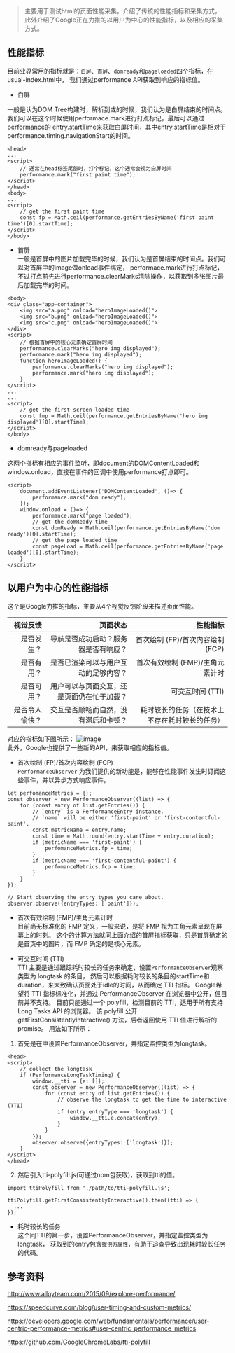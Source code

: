 > 主要用于测试html的页面性能采集。介绍了传统的性能指标和采集方式，
此外介绍了Google正在力推的以用户为中心的性能指标，以及相应的采集方式。

## 性能指标
目前业界常用的指标就是：`白屏`、`首屏`、`domready`和`pageloaded`四个指标，在usual-index.html中，
我们通过performance API获取到响应的指标值。  

* 白屏  

一般是认为DOM Tree构建时，解析到</head>或<body>的时候，我们认为是白屏结束的时间点。
我们可以在这个时候使用performace.mark进行打点标记，最后可以通过performance的
entry.startTime来获取白屏时间，其中entry.startTime是相对于performance.timing.navigationStart的时间。
```
<head>
...
<script>
    // 通常在head标签尾部时，打个标记，这个通常会视为白屏时间
    performance.mark("first paint time");
</script>
</head>
<body>
...
<script>
    // get the first paint time
    const fp = Math.ceil(performance.getEntriesByName('first paint time')[0].startTime);
</script>
</body>
```

* 首屏  
一般是首屏中的图片加载完毕的时候，我们认为是首屏结束的时间点。我们可以对首屏中的image做onload事件绑定，
performace.mark进行打点标记，不过打点前先进行performance.clearMarks清除操作，以获取到多张图片最后加载完毕的时间。
```
<body>
<div class="app-container">
    <img src="a.png" onload="heroImageLoaded()">
    <img src="b.png" onload="heroImageLoaded()">
    <img src="c.png" onload="heroImageLoaded()">
</div>
<script>
    // 根据首屏中的核心元素确定首屏时间
    performance.clearMarks("hero img displayed");
    performance.mark("hero img displayed");
    function heroImageLoaded() {
        performance.clearMarks("hero img displayed");
        performance.mark("hero img displayed");
    }
</script>
...
...
<script>
    // get the first screen loaded time
    const fmp = Math.ceil(performance.getEntriesByName('hero img displayed')[0].startTime);
</script>
</body>
```
* domready与pageloaded  

这两个指标有相应的事件监听，即document的DOMContentLoaded和window.onload，直接在事件的回调中使用performance打点即可。
```
<script>
    document.addEventListener('DOMContentLoaded', ()=> {
        performance.mark("dom ready");
    });
    window.onload = ()=> {
        performance.mark("page loaded");
        // get the domReady time
        const domReady = Math.ceil(performance.getEntriesByName('dom ready')[0].startTime);
        // get the page loaded time
        const pageLoad = Math.ceil(performance.getEntriesByName('page loaded')[0].startTime);
    }
</script>
```
## 以用户为中心的性能指标
这个是Google力推的指标，主要从4个视觉反馈阶段来描述页面性能。  

| 视觉反馈 | 页面状态  | 性能指标  |
| -----: | -----: | ----: |
| 是否发生？| 导航是否成功启动？服务器是否有响应？ | 首次绘制 (FP)/首次内容绘制 (FCP) |
| 是否有用？| 是否已渲染可以与用户互动的足够内容？ | 首次有效绘制 (FMP)/主角元素计时 |
| 是否可用？| 用户可以与页面交互，还是页面仍在忙于加载？ | 可交互时间 (TTI) |
| 是否令人愉快？| 交互是否顺畅而自然，没有滞后和卡顿？ | 耗时较长的任务（在技术上不存在耗时较长的任务） |

对应的指标如下图所示：
![image](https://gss0.baidu.com/94o3dSag_xI4khGko9WTAnF6hhy/map/pic/item/08f790529822720e4e88381c75cb0a46f31fab96.jpg)  
此外，Google也提供了一些新的API，来获取相应的指标值。

* 首次绘制 (FP)/首次内容绘制 (FCP)  
`PerformanceObserver` 为我们提供的新功能是，能够在性能事件发生时订阅这些事件，并以异步方式响应事件。
```
let perfomanceMetrics = {};
const observer = new PerformanceObserver((list) => {
    for (const entry of list.getEntries()) {
        // `entry` is a PerformanceEntry instance.
        // `name` will be either 'first-paint' or 'first-contentful-paint'.
        const metricName = entry.name;
        const time = Math.round(entry.startTime + entry.duration);
        if (metricName === 'first-paint') {
            perfomanceMetrics.fp = time;
        }
        if (metricName === 'first-contentful-paint') {
            perfomanceMetrics.fcp = time;
        }
    }
});

// Start observing the entry types you care about.
observer.observe({entryTypes: ['paint']});
```

* 首次有效绘制 (FMP)/主角元素计时  
目前尚无标准化的 FMP 定义，一般来说，是将 FMP 视为主角元素呈现在屏幕上的时刻。
这个的计算方法就同上面介绍的首屏指标获取，只是首屏确定的是首页中的图片，而 FMP 确定的是核心元素。

* 可交互时间 (TTI)  
TTI 主要是通过跟踪耗时较长的任务来确定，设置`PerformanceObserver`观察类型为 longtask 的条目，
然后可以根据耗时较长的条目的startTime和duration，来大致确认页面处于idle的时间，从而确定 TTI 指标。
Google希望将 TTI 指标标准化，并通过 PerformanceObserver 在浏览器中公开，但目前并不支持。
目前只能通过一个 polyfill，检测目前的 TTI，适用于所有支持 Long Tasks API 的浏览器。
该 polyfill 公开 getFirstConsistentlyInteractive() 方法，后者返回使用 TTI 值进行解析的 promise。
用法如下所示：  

1. 首先是在<head>中设置PerformanceObserver，并指定监控类型为longtask。  

```
<head>
<script>
    // collect the longtask
    if (PerformanceLongTaskTiming) {
        window.__tti = {e: []};
        const observer = new PerformanceObserver((list) => {
            for (const entry of list.getEntries()) {
                // observe the longtask to get the time to interactive (TTI)
                if (entry.entryType === 'longtask') {
                    window.__tti.e.concat(entry);
                }
            }
        });
        observer.observe({entryTypes: ['longtask']});
    }
</script>
</head>
```  

2. 然后引入tti-polyfill.js(可通过npm包获取)，获取到tti的值。  

```
import ttiPolyfill from './path/to/tti-polyfill.js';

ttiPolyfill.getFirstConsistentlyInteractive().then((tti) => {
  ...
});
```

* 耗时较长的任务  
这个同TTI的第一步，设置PerformanceObserver，并指定监控类型为longtask，
获取到的entry包含`提供方属性`，有助于追查导致出现耗时较长任务的代码。

 

## 参考资料
http://www.alloyteam.com/2015/09/explore-performance/  

https://speedcurve.com/blog/user-timing-and-custom-metrics/  

https://developers.google.com/web/fundamentals/performance/user-centric-performance-metrics#user-centric_performance_metrics  

https://github.com/GoogleChromeLabs/tti-polyfill  
 
